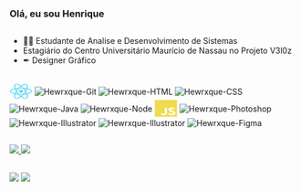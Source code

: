 ### Olá, eu sou Henrique
##

- 👨‍💻 Estudante de Analise e Desenvolvimento de Sistemas
- Estagiário do Centro Universitário Maurício de Nassau no Projeto V3l0z
- ✒  Designer Gráfico

<div style="display: inline_block"><br>
 
 <img align="center" alt="Hewrxque-React" height="30" width="40" src="https://raw.githubusercontent.com/devicons/devicon/master/icons/react/react-original.svg">
 <img align="center" alt="Hewrxque-Git" height="30" width="40" src="https://cdn.jsdelivr.net/gh/devicons/devicon/icons/git/git-original.svg" />
 <img align="center" alt="Hewrxque-HTML" height="30" width="40" src="https://cdn.jsdelivr.net/gh/devicons/devicon/icons/html5/html5-original.svg" />
 <img align="center" alt="Hewrxque-CSS" height="30" width="40" src="https://cdn.jsdelivr.net/gh/devicons/devicon/icons/css3/css3-original.svg">
 <img align="center" alt="Hewrxque-Java" height="30" width="40"src="https://cdn.jsdelivr.net/gh/devicons/devicon/icons/java/java-plain.svg" />       
 <img align="center" alt="Hewrxque-Node" height="30" width="40" src="https://cdn.jsdelivr.net/gh/devicons/devicon/icons/nodejs/nodejs-original.svg" />
 <img align="center" alt="Hewrxque-Js" height="30" width="40" src="https://raw.githubusercontent.com/devicons/devicon/master/icons/javascript/javascript-plain.svg">
 <img align="center" alt="Hewrxque-Photoshop" height="30" width="40" src="https://cdn.jsdelivr.net/gh/devicons/devicon/icons/photoshop/photoshop-plain.svg" />
 <img align="center" alt="Hewrxque-Illustrator" height="30" width="40" src="https://cdn.jsdelivr.net/gh/devicons/devicon/icons/illustrator/illustrator-plain.svg" />
 <img align="center" alt="Hewrxque-Illustrator" height="30" width="40" src="https://cdn.jsdelivr.net/gh/devicons/devicon/icons/canva/canva-original.svg" /> 
 <img align="center" alt="Hewrxque-Figma" height="30" width="40" src="https://cdn.jsdelivr.net/gh/devicons/devicon/icons/figma/figma-original.svg" /> 
 </div>
 
##
<a href="https://github.com/Hewrxque">
  <img height="160em " src="https://github-readme-stats.vercel.app/api?username=hewrxque&show_icons=true&theme=merko&include_all_commits=true&count_private=true"/>
  <img height="160em" src="https://github-readme-stats.vercel.app/api/top-langs/?username=hewrxque&layout=compact&langs_count=7&theme=merko"/>
</div>
  
 ##
 
  <div>
  <a href="https://instagram.com/hze.v" target="_blank"><img src="https://img.shields.io/badge/-Instagram-%23E4405F?style=for-the-badge&logo=instagram&logoColor=white" target="_blank"></a>
  <a href="https://www.linkedin.com/in/josé-henrique-vieira-da-cruz-b2a6021b9" target="_blank"><img src="https://img.shields.io/badge/-LinkedIn-%230077B5?style=for-the-badge&logo=linkedin&logoColor=white" target="_blank"></a> 
 
  </div>
